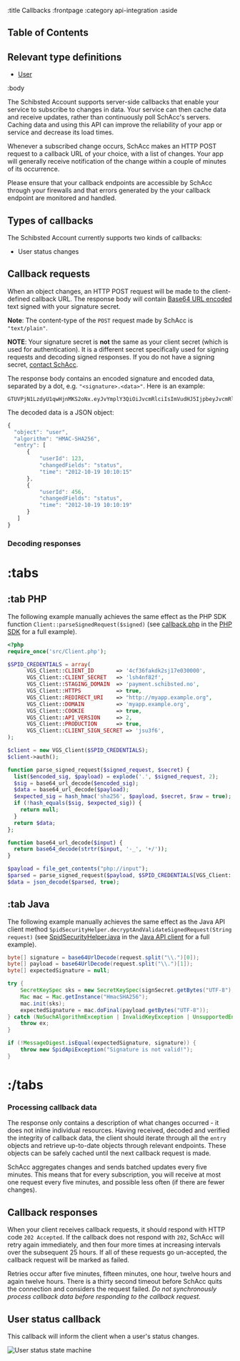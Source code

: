 :title Callbacks
:frontpage
:category api-integration
:aside

## Table of Contents

<spid-toc></spid-toc>

## Relevant type definitions

- [User](/types/user/)

:body

The Schibsted Account supports server-side callbacks that enable your service to
subscribe to changes in data. Your service can then cache data and receive
updates, rather than continuously poll SchAcc's servers. Caching data and using
this API can improve the reliability of your app or service and decrease its
load times.

Whenever a subscribed change occurs, SchAcc makes an HTTP POST request to a
callback URL of your choice, with a list of changes. Your app will generally
receive notification of the change within a couple of minutes of its occurrence.

<div class="mod warning">
  <div class="bd">
    <p class="mhm">
      Please ensure that your callback endpoints are accessible by SchAcc through your
      firewalls and that errors generated by the your callback endpoint are monitored
      and handled.
    </p>
  </div>
</div>

## Types of callbacks

The Schibsted Account currently supports two kinds of callbacks:

* User status changes

## Callback requests

When an object changes, an HTTP POST request will be made to the client-defined
callback URL. The response body will contain
[Base64 URL encoded](http://en.wikipedia.org/wiki/Base64#URL_applications) text
signed with your signature secret.

**Note**: The content-type of the `POST` request made by SchAcc is `"text/plain"`.

**NOTE**: Your signature secret is **not** the same as your client secret (which
is used for authentication). It is a different secret specifically used for
signing requests and decoding signed responses. If you do not have a signing
secret, [contact SchAcc](mailto:schibstedaccount@schibsted.com).

The response body contains an encoded signature and encoded data, separated by a
dot, e.g. `"<signature>.<data>"`. Here is an example:

```
GTUVPjN1LzdyU1qwHjnMKS2oNx.eyJvYmplY3QiOiJvcmRlciIsImVudHJ5IjpbeyJvcmRlcl9pZCI6IjMwMDAxNCIsI
```

The decoded data is a JSON object:

```js
{
  "object": "user",
  "algorithm": "HMAC-SHA256",
  "entry": [
      {
          "userId": 123,
          "changedFields": "status",
          "time": "2012-10-19 10:10:15"
      },
      {
          "userId": 456,
          "changedFields": "status",
          "time": "2012-10-19 10:10:19"
      }
   ]
}
```

### Decoding responses

# :tabs

## :tab PHP

The following example manually achieves the same effect as the PHP SDK function
`Client::parseSignedRequest($signed)` (see [callback.php](https://github.com/schibsted/sdk-php/blob/4e40c580561fc1d0187dbac0383e8ba0e50de1e3/examples/callback/index.php)
in the [PHP SDK](https://github.com/schibsted/sdk-php) for a full example).

```php
<?php
require_once('src/Client.php');

$SPID_CREDENTIALS = array(
      VGS_Client::CLIENT_ID       => '4cf36fakdk2sj17e030000',
      VGS_Client::CLIENT_SECRET   => 'lsh4nf82f',
      VGS_Client::STAGING_DOMAIN  => 'payment.schibsted.no',
      VGS_Client::HTTPS           => true,
      VGS_Client::REDIRECT_URI    => "http://myapp.example.org",
      VGS_Client::DOMAIN          => 'myapp.example.org',
      VGS_Client::COOKIE          => true,
      VGS_Client::API_VERSION     => 2,
      VGS_Client::PRODUCTION      => true,
      VGS_Client::CLIENT_SIGN_SECRET => 'jsu3f6',
);

$client = new VGS_Client($SPID_CREDENTIALS);
$client->auth();

function parse_signed_request($signed_request, $secret) {
  list($encoded_sig, $payload) = explode('.', $signed_request, 2);
  $sig = base64_url_decode($encoded_sig);
  $data = base64_url_decode($payload);
  $expected_sig = hash_hmac('sha256', $payload, $secret, $raw = true);
  if (!hash_equals($sig, $expected_sig)) {
    return null;
  }
  return $data;
};

function base64_url_decode($input) {
  return base64_decode(strtr($input, '-_', '+/'));
}

$payload = file_get_contents("php://input");
$parsed = parse_signed_request($payload, $SPID_CREDENTIALS[VGS_Client::CLIENT_SIGN_SECRET]);
$data = json_decode($parsed, true);
```

## :tab Java

The following example manually achieves the same effect as the Java API client
method `SpidSecurityHelper.decryptAndValidateSignedRequest(String request)` (see
[SpidSecurityHelper.java](https://github.com/schibsted/spid-client-java/blob/master/src/main/java/no/spid/api/security/SpidSecurityHelper.java#L32)
in the [Java API client](https://github.com/schibsted/spid-client-java) for a
full example).

```java
byte[] signature = base64UrlDecode(request.split("\\.")[0]);
byte[] payload = base64UrlDecode(request.split("\\.")[1]);
byte[] expectedSignature = null;

try {
    SecretKeySpec sks = new SecretKeySpec(signSecret.getBytes("UTF-8"), "HmacSHA256");
    Mac mac = Mac.getInstance("HmacSHA256");
    mac.init(sks);
    expectedSignature = mac.doFinal(payload.getBytes("UTF-8"));
} catch (NoSuchAlgorithmException | InvalidKeyException | UnsupportedEncodingException ex) {
    throw ex;
}

if (!MessageDigest.isEqual(expectedSignature, signature)) {
    throw new SpidApiException("Signature is not valid!");
}
```

# :/tabs

### Processing callback data

The response only contains a description of what changes occurred - it does not
inline individual resources. Having received, decoded and verified the integrity
of callback data, the client should iterate through all the `entry` objects and
retrieve up-to-date objects through relevant endpoints. These objects can be
safely cached until the next callback request is made.

SchAcc aggregates changes and sends batched updates every five minutes. This means
that for every subscription, you will receive at most one request every five
minutes, and possible less often (if there are fewer changes).

## Callback responses

When your client receives callback requests, it should respond with
HTTP code `202 Accepted`. If the callback does not respond with `202`,
SchAcc will retry again immediately, and then four more times at
increasing intervals over the subsequent 25 hours. If all of these
requests go un-accepted, the callback request will be marked as
failed.

Retries occur after five minutes, fifteen minutes, one hour, twelve hours and
again twelve hours. There is a thirty second timeout before SchAcc quits the
connection and considers the request failed. *Do not synchronously process
callback data before responding to the callback request.*

## User status callback

This callback will inform the client when a user's status changes.

![User status state machine](/images/user-status-callback.png)
